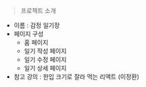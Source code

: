 > 프로젝트 소개

-   이름 : 감정 일기장
-   페이지 구성
    -   홈 페이지
    -   일기 작성 페이지
    -   일기 수정 페이지
    -   일기 상세 페이지
-   참고 강의 : 한입 크기로 잘라 먹는 리액트 (이정환)
